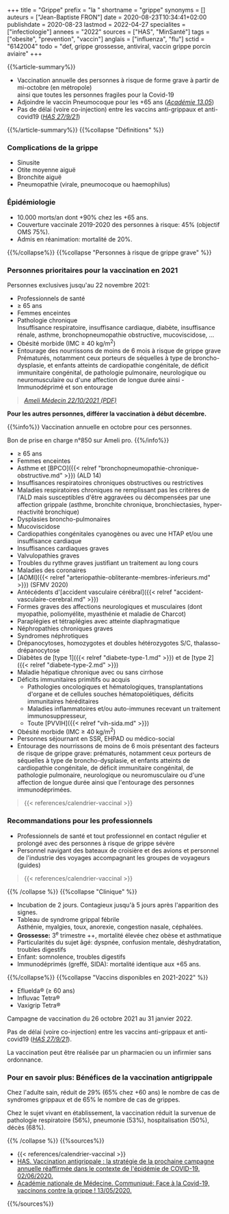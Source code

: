+++
title = "Grippe"
prefix = "la "
shortname = "grippe"
synonyms = []
auteurs = ["Jean-Baptiste FRON"]
date = 2020-08-23T10:34:41+02:00
publishdate = 2020-08-23
lastmod = 2022-04-27
specialites = ["infectiologie"]
annees = "2022"
sources = ["HAS", "MinSanté"]
tags = ["obesite", "prevention", "vaccin"]
anglais = ["influenza", "flu"]
sctid = "6142004"
todo = "def, grippe grossesse, antiviral, vaccin grippe porcin aviaire"
+++

{{%article-summary%}}

- Vaccination annuelle des personnes à risque de forme grave à partir de mi-octobre (en métropole)  
ainsi que toutes les personnes fragiles pour la Covid-19
- Adjoindre le vaccin Pneumocoque pour les +65 ans (*[Académie 13.05](http://www.academie-medecine.fr/communique-de-lacademie-nationale-de-medecine-face-a-la-covid-19-vaccinons-contre-la-grippe/)*)
- Pas de délai (voire co-injection) entre les vaccins anti-grippaux et anti-covid19 (*[HAS 27/9/21](https://www.has-sante.fr/jcms/p_3288855/fr/covid-19-et-grippe-la-has-precise-les-conditions-d-une-co-administration-des-vaccins)*)

{{%/article-summary%}}
{{%collapse "Définitions" %}}

### Complications de la grippe

- Sinusite
- Otite moyenne aiguë
- Bronchite aiguë
- Pneumopathie (virale, pneumocoque ou haemophilus)

### Épidémiologie

- 10.000 morts/an dont +90% chez les +65 ans.
- Couverture vaccinale 2019-2020 des personnes à risque: 45% (objectif OMS 75%).
- Admis en réanimation: mortalité de 20%.

{{%/collapse%}}
{{%collapse "Personnes à risque de grippe grave" %}}

### Personnes prioritaires pour la vaccination en 2021

Personnes exclusives jusqu'au 22 novembre 2021:

- Professionnels de santé
- ≥ 65 ans
- Femmes enceintes
- Pathologie chronique  
  Insuffisance respiratoire, insuffisance cardiaque, diabète, insuffisance rénale, asthme, bronchopneumopathie obstructive, mucoviscidose, …
- Obésité morbide (IMC ≥ 40 kg/m<sup>2</sup>)
- Entourage des nourrissons de moins de 6 mois à risque de grippe grave  
  Prématurés, notamment ceux porteurs de séquelles à type de broncho-dysplasie, et enfants atteints de cardiopathie congénitale, de déficit immunitaire congénital, de pathologie pulmonaire, neurologique ou neuromusculaire ou d'une affection de longue durée ainsi - Immunodéprimé et son entourage

> *[Ameli Médecin 22/10/2021 (PDF)](https://www.ameli.fr/sites/default/files/Documents/707929/document/grippe-memos-medecins2021.pdf)*

**Pour les autres personnes, différer la vaccination à début décembre.**

{{%info%}}
Vaccination annuelle en octobre pour ces personnes.

Bon de prise en charge n°850 sur Ameli pro.
{{%/info%}}

- ≥ 65 ans
- Femmes enceintes
- Asthme et [BPCO]({{< relref "bronchopneumopathie-chronique-obstructive.md" >}}) (ALD 14)
- Insuffisances respiratoires chroniques obstructives ou restrictives
- Maladies respiratoires chroniques ne remplissant pas les critères de l'ALD mais susceptibles d'être aggravées ou décompensées par une affection grippale (asthme, bronchite chronique, bronchiectasies, hyper-réactivité bronchique)
- Dysplasies broncho-pulmonaires
- Mucoviscidose
- Cardiopathies congénitales cyanogènes ou avec une HTAP et/ou une insuffisance cardiaque
- Insuffisances cardiaques graves
- Valvulopathies graves
- Troubles du rythme graves justifiant un traitement au long cours
- Maladies des coronaires
- [AOMI]({{< relref "arteriopathie-obliterante-membres-inferieurs.md" >}}) (SFMV 2020)
- Antécédents d'[accident vasculaire cérébral]({{< relref "accident-vasculaire-cerebral.md" >}})
- Formes graves des affections neurologiques et musculaires (dont myopathie, poliomyélite, myasthénie et maladie de Charcot)
- Paraplégies et tétraplégies avec atteinte diaphragmatique
- Néphropathies chroniques graves
- Syndromes néphrotiques
- Drépanocytoses, homozygotes et doubles hétérozygotes S/C, thalasso-drépanocytose
- Diabètes de [type 1]({{< relref "diabete-type-1.md" >}}) et de [type 2]({{< relref "diabete-type-2.md" >}})
- Maladie hépatique chronique avec ou sans cirrhose
- Déficits immunitaires primitifs ou acquis
  - Pathologies oncologiques et hématologiques, transplantations d'organe et de cellules souches hématopoïétiques, déficits immunitaires héréditaires
  - Maladies inflammatoires et/ou auto-immunes recevant un traitement immunosuppresseur,
  - Toute [PVVIH]({{< relref "vih-sida.md" >}})
- Obésité morbide (IMC ≥ 40 kg/m<sup>2</sup>)
- Personnes séjournant en SSR, EHPAD ou médico-social
- Entourage des nourrissons de moins de 6 mois présentant des facteurs de risque de grippe grave: prématurés, notamment ceux porteurs de séquelles à type de broncho-dysplasie, et enfants atteints de cardiopathie congénitale, de déficit immunitaire congénital, de pathologie pulmonaire, neurologique ou neuromusculaire ou d'une affection de longue durée ainsi que l'entourage des personnes immunodéprimées.

> {{< references/calendrier-vaccinal >}}

### Recommandations pour les professionnels

- Professionnels de santé et tout professionnel en contact régulier et prolongé avec des personnes à risque de grippe sévère
- Personnel navigant des bateaux de croisière et des avions et personnel de l'industrie des voyages accompagnant les groupes de voyageurs (guides)

> {{< references/calendrier-vaccinal >}}

{{% /collapse %}}
{{%collapse "Clinique" %}}

- Incubation de 2 jours. Contagieux jusqu'à 5 jours après l'apparition des signes.
- Tableau de syndrome grippal fébrile  
Asthénie, myalgies, toux, anorexie, congestion nasale, céphalées.
- **Grossesse:** 3<sup>e</sup> trimestre ++, mortalité élevée chez obèse et asthmatique
- Particularités du sujet âgé: dyspnée, confusion mentale, déshydratation, troubles digestifs
- Enfant: somnolence, troubles digestifs
- Immunodéprimés (greffé, SIDA): mortalité identique aux +65 ans.

{{%/collapse%}}
{{%collapse "Vaccins disponibles en 2021-2022" %}}

- Efluelda® (≥ 60 ans)
- Influvac Tetra®
- Vaxigrip Tetra®

Campagne de vaccination du 26 octobre 2021 au 31 janvier 2022.

Pas de délai (voire co-injection) entre les vaccins anti-grippaux et anti-covid19 (*[HAS 27/9/21](https://www.has-sante.fr/jcms/p_3288855/fr/covid-19-et-grippe-la-has-precise-les-conditions-d-une-co-administration-des-vaccins)*).

La vaccination peut être réalisée par un pharmacien ou un infirmier sans ordonnance.

### Pour en savoir plus: Bénéfices de la vaccination antigrippale

Chez l'adulte sain, réduit de 29% (65% chez +60 ans) le nombre de cas de syndromes grippaux et de 65% le nombre de cas de grippes.

Chez le sujet vivant en établissement, la vaccination réduit la survenue de pathologie respiratoire (56%), pneumonie (53%), hospitalisation (50%), décès (68%).

{{% /collapse %}}
{{%sources%}}

- {{< references/calendrier-vaccinal >}}
- [HAS. Vaccination antigrippale : la stratégie de la prochaine campagne annuelle réaffirmée dans le contexte de l'épidémie de COVID-19. 02/06/2020.](https://www.has-sante.fr/jcms/p_3187536/fr/vaccination-antigrippale-la-strategie-de-la-prochaine-campagne-annuelle-reaffirmee-dans-le-contexte-de-l-epidemie-de-covid-19)
- [Académie nationale de Médecine. Communiqué: Face à la Covid-19, vaccinons contre la grippe ! 13/05/2020.](http://www.academie-medecine.fr/communique-de-lacademie-nationale-de-medecine-face-a-la-covid-19-vaccinons-contre-la-grippe/)

{{%/sources%}}
